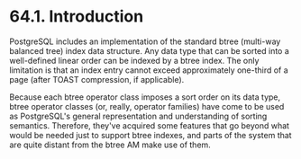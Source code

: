 # 64.1. Introduction

PostgreSQL includes an implementation of the standard btree (multi-way balanced tree) index data structure. Any data type that can be sorted into a well-defined linear order can be indexed by a btree index. The only limitation is that an index entry cannot exceed approximately one-third of a page (after TOAST compression, if applicable).

Because each btree operator class imposes a sort order on its data type, btree operator classes (or, really, operator families) have come to be used as PostgreSQL's general representation and understanding of sorting semantics. Therefore, they've acquired some features that go beyond what would be needed just to support btree indexes, and parts of the system that are quite distant from the btree AM make use of them.
